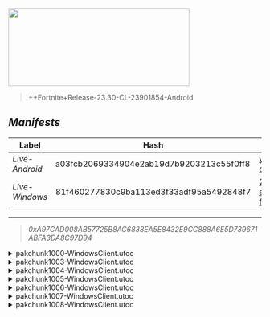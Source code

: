 <div style="pointer-events: none">
  <img style="pointer-events: none" src="https://raw.githubusercontent.com/Tectors/Archive/master/source/dependents/gen.26.10.svg" width="360" height="155">
<div>

 >  
  
  > ++Fortnite+Release-23.30-CL-23901854-Android

## *Manifests*
| Label | Hash | Route |
| - | - | - |
| *Live-Android* | a03fcb2069334904e2ab19d7b9203213c55f0ff8 | [yrujgaUH6x-9NI-d00OLROzpxPolkA](https://github.com/Tectors/Archive/blob/master/manifests/yrujgaUH6x-9NI-d00OLROzpxPolkA.manifest) |
| *Live-Windows* | 81f460277830c9ba113ed3f33adf95a5492848f7 | [2-eszY6Q0kkzQ6upTEaaQ3-fv_cndQ](https://github.com/Tectors/Archive/blob/master/manifests/2-eszY6Q0kkzQ6upTEaaQ3-fv_cndQ.manifest) |

---

> *0xA97CAD008AB57725B8AC6838EA5E8432E9CC888A6E5D739671ABFA3DA8C97D94*

<details>
  <summary>pakchunk1000-WindowsClient.utoc</summary>

 > 
    0xC73D5A784E47534123FF8929FD65E7B1984B061EFECFE696573D06D713AB4C1F

  </details>

<details>
  <summary>pakchunk1003-WindowsClient.utoc</summary>

 > 
    0xB68F10391C0046C5ACF0EC7A126263F55E83BC1E325AA4D81E52EE34A01AC2CB

  </details>

<details>
  <summary>pakchunk1004-WindowsClient.utoc</summary>

 > 
    0x36C44A9EC4DC93BACA89D51DE181FB5177E5C1AC5748DE91948386A807685799

  </details>

<details>
  <summary>pakchunk1005-WindowsClient.utoc</summary>

 > 
    0xDDB78DDD7971B5CA666936B53BAEBAF5498067B1C7B3C5053B35104803925AFE

  </details>

<details>
  <summary>pakchunk1006-WindowsClient.utoc</summary>

 > 
    0x0E984AEE16EB6E7BD01821A184D7C2A5EF9B0CF979AB5C350EC683E0EBC980E7

  </details>

<details>
  <summary>pakchunk1007-WindowsClient.utoc</summary>

 > 
    0x5F149D17C16F53A4CF98C8366452DCC4F5C5CA89B7B3921C0E9485CFCADC75F4

  </details>

<details>
  <summary>pakchunk1008-WindowsClient.utoc</summary>

 > 
    0xBCBB86008233DD9B732E1255D10AA46B756E85267B9C1FD4451302A1244AADB3

  </details>

